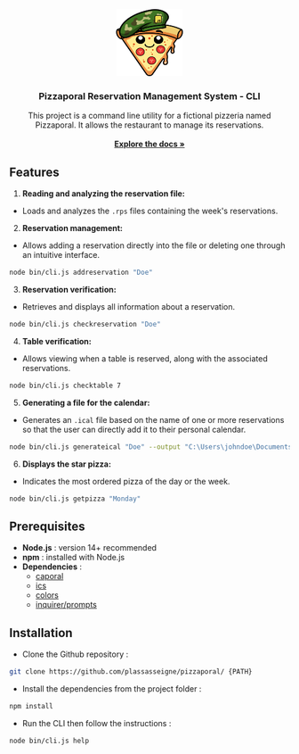 <div align="center">
  <a href="https://github.com/plassasseigne/pizzaporal">
    <img src="images/logo.png" alt="Logo" width="120" height="120">
  </a>

  <h3 align="center">Pizzaporal Reservation Management System - CLI</h3>

  <p align="center">
    This project is a command line utility for a fictional pizzeria named Pizzaporal.  It allows the restaurant to manage its reservations.
    <br />
    <br />
    <a href="https://github.com/plassasseigne/pizzaporal"><strong>Explore the docs »</strong></a>
  </p>
</div>

## Features

1. **Reading and analyzing the reservation file:**
  - Loads and analyzes the `.rps` files containing the week's reservations.
2. **Reservation management:**
  - Allows adding a reservation directly into the file or deleting one through an intuitive interface.
  ```bash
  node bin/cli.js addreservation "Doe"
  ```
3. **Reservation verification:**
  - Retrieves and displays all information about a reservation.
  ```bash
  node bin/cli.js checkreservation "Doe"
  ```
4. **Table verification:**
  - Allows viewing when a table is reserved, along with the associated reservations.
  ```bash
  node bin/cli.js checktable 7
  ```
5. **Generating a file for the calendar:**
  - Generates an `.ical` file based on the name of one or more reservations so that the user can directly add it to their personal calendar.
  ```bash
  node bin/cli.js generateical "Doe" --output "C:\Users\johndoe\Documents\pizza.ics"
  ```
6. **Displays the star pizza:**
  - Indicates the most ordered pizza of the day or the week.
  ```bash
  node bin/cli.js getpizza "Monday"
  ```

## Prerequisites

- **Node.js** : version 14+ recommended
- **npm** : installed with Node.js
- **Dependencies** :
  - [caporal](https://caporal.io/)
  - [ics](https://www.npmjs.com/package/ics)
  - [colors](https://www.npmjs.com/package/colors)
  - [inquirer/prompts](https://www.npmjs.com/package/@inquirer/prompts)


## Installation

- Clone the Github repository :
```bash
git clone https://github.com/plassasseigne/pizzaporal/ {PATH}
```

- Install the dependencies from the project folder :
```bash
npm install
```

- Run the CLI then follow the instructions :
```bash
node bin/cli.js help
```